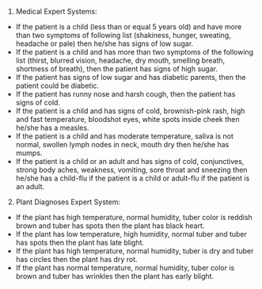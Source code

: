 1. Medical Expert Systems:
- If the patient is a child (less than or equal 5 years old) and have more than 
two symptoms of following list (shakiness, hunger, sweating, headache or 
pale) then he/she has signs of low sugar.
- If the patient is a child and has more than two symptoms of the following 
list (thirst, blurred vision, headache, dry mouth, smelling breath, shortness 
of breath), then the patient has signs of high sugar.
- If the patient has signs of low sugar and has diabetic parents, then the 
patient could be diabetic.
- If the patient has runny nose and harsh cough, then the patient has signs of
cold.
- If the patient is a child and has signs of cold, brownish-pink rash, high and 
fast temperature, bloodshot eyes, white spots inside cheek then he/she has 
a measles.
- If the patient is a child and has moderate temperature, saliva is not normal, 
swollen lymph nodes in neck, mouth dry then he/she has mumps.
- If the patient is a child or an adult and has signs of cold, conjunctives, 
strong body aches, weakness, vomiting, sore throat and sneezing then 
he/she has a child-flu if the patient is a child or adult-flu if the patient is an 
adult. 


2. Plant Diagnoses Expert System:
- If the plant has high temperature, normal humidity, tuber color is reddish brown and tuber has spots then the plant has black heart.
- If the plant has low temperature, high humidity, normal tuber and tuber 
has spots then the plant has late blight.
- If the plant has high temperature, normal humidity, tuber is dry and tuber 
has circles then the plant has dry rot.
- If the plant has normal temperature, normal humidity, tuber color is brown
and tuber has wrinkles then the plant has early blight.
